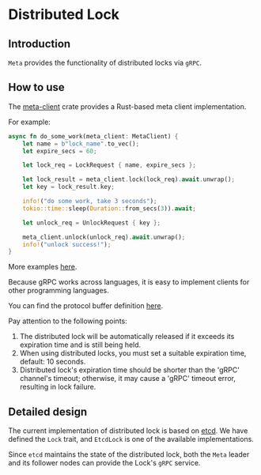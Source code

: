 # Distributed Lock

## Introduction

`Meta` provides the functionality of distributed locks via `gRPC`.

## How to use

The [meta-client][1] crate provides a Rust-based meta client implementation.

[1]: https://github.com/GreptimeTeam/greptimedb/tree/develop/src/meta-client

For example:

```rust
async fn do_some_work(meta_client: MetaClient) {
    let name = b"lock_name".to_vec();
    let expire_secs = 60;

    let lock_req = LockRequest { name, expire_secs };

    let lock_result = meta_client.lock(lock_req).await.unwrap();
    let key = lock_result.key;

    info!("do some work, take 3 seconds");
    tokio::time::sleep(Duration::from_secs(3)).await;

    let unlock_req = UnlockRequest { key };

    meta_client.unlock(unlock_req).await.unwrap();
    info!("unlock success!");
}
```

More examples [here][2].

[2]: https://github.com/GreptimeTeam/greptimedb/blob/develop/src/meta-client/examples/lock.rs

Because gRPC works across languages, it is easy to implement clients for other programming languages.

You can find the protocol buffer definition [here][3].

[3]: https://github.com/GreptimeTeam/greptime-proto/blob/main/proto/greptime/v1/meta/lock.proto

Pay attention to the following points:

1. The distributed lock will be automatically released if it exceeds its expiration time and is still being held.
2. When using distributed locks, you must set a suitable expiration time, default: 10 seconds.
3. Distributed lock's expiration time should be shorter than the 'gRPC' channel's timeout; otherwise, it may cause a 'gRPC' timeout error, resulting in lock failure.

## Detailed design

The current implementation of distributed lock is based on [etcd][4]. We have defined the `Lock` trait, and `EtcdLock` is one of the available implementations.

[4]: https://etcd.io/docs/v3.5/dev-guide/api_concurrency_reference_v3/

Since `etcd` maintains the state of the distributed lock, both the `Meta` leader and its follower nodes can provide the Lock's `gRPC` service.
